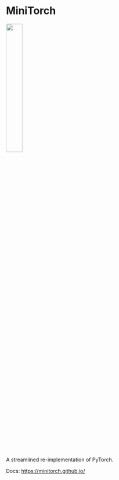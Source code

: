 # MiniTorch 

<img src="https://minitorch.github.io/minitorch.svg" width="30%">

A streamlined re-implementation of PyTorch.

Docs: https://minitorch.github.io/